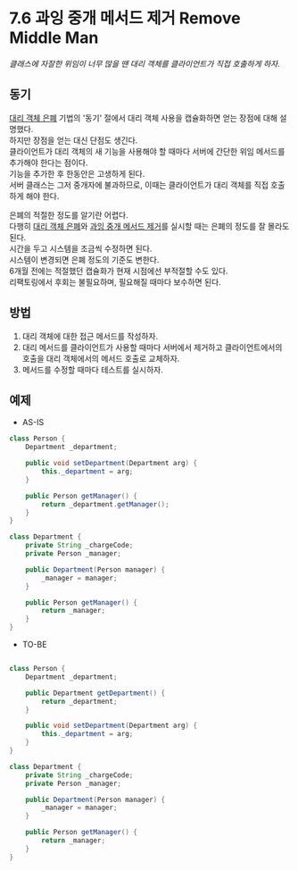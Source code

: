 # 7.6 과잉 중개 메서드 제거 Remove Middle Man

_클래스에 자잘한 위임이 너무 많을 땐 대리 객체를 클라이언트가 직접 호출하게 하자._

## 동기

[대리 객체 은폐](../CHAPTER%2007%20객체%20간의%20기능%20이동/7.5.md) 기법의 '동기' 절에서 대리 객체 사용을 캡슐화하면 얻는 장점에 대해 설명했다.  
하지만 장점을 얻는 대신 단점도 생긴다.  
클라이언트가 대리 객체의 새 기능을 사용해야 할 때마다 서버에 간단한 위임 메서드를 추가해야 한다는 점이다.  
기능을 추가한 후 한동안은 고생하게 된다.  
서버 클래스는 그저 중개자에 불과하므로, 이때는 클라이언트가 대리 객체를 직접 호출하게 해야 한다.

은폐의 적절한 정도를 알기란 어렵다.  
다행히 [대리 객체 은폐](../CHAPTER%2007%20객체%20간의%20기능%20이동/7.5.md)와 [과잉 중개 메서드 제거](../CHAPTER%2007%20객체%20간의%20기능%20이동/7.6.md)를 실시할 때는 은폐의 정도를 잘 몰라도 된다.  
시간을 두고 시스템을 조금씩 수정하면 된다.  
시스템이 변경되면 은폐 정도의 기준도 변한다.  
6개월 전에는 적절했던 캡슐화가 현재 시점에선 부적절할 수도 있다.  
리팩토링에서 후회는 불필요하며, 필요해질 때마다 보수하면 된다.

## 방법

1. 대리 객체에 대한 접근 메서드를 작성하자.
2. 대리 메서드를 클라이언트가 사용할 때마다 서버에서 제거하고 클라이언트에서의 호출을 대리 객체에서의 메서드 호출로 교체하자.
3. 메서드를 수정할 때마다 테스트를 실시하자.

## 예제

- AS-IS

```java
class Person {
    Department _department;

    public void setDepartment(Department arg) {
        this._department = arg;
    }

    public Person getManager() {
        return _department.getManager();
    }
}

class Department {
    private String _chargeCode;
    private Person _manager;

    public Department(Person manager) {
        _manager = manager;
    }

    public Person getManager() {
        return _manager;
    }
}
```

- TO-BE

```java

class Person {
    Department _department;

    public Department getDepartment() {
        return _department;
    }

    public void setDepartment(Department arg) {
        this._department = arg;
    }
}

class Department {
    private String _chargeCode;
    private Person _manager;

    public Department(Person manager) {
        _manager = manager;
    }

    public Person getManager() {
        return _manager;
    }
}
```
